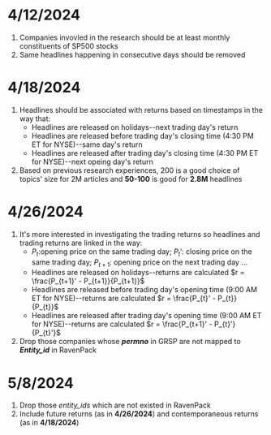 # 4/12/2024
1. Companies invovled in the research should be at least monthly constituents of SP500 stocks
2. Same headlines happening in consecutive days should be removed

# 4/18/2024
1. Headlines should be associated with returns based on timestamps in the way that:
   * Headlines are released on holidays--next trading day's return
   * Headlines are released before trading day's closing time (4:30 PM ET for NYSE)--same day's return 
   * Headlines are released after trading day's closing time (4:30 PM ET for NYSE)--next opeing day's return
2. Based on previous research experiences, 200 is a good choice of topics' size for 2M articles and **50-100** is good for **2.8M** headlines

# 4/26/2024
1. It's more interested in investigating the trading returns so headlines and trading returns are linked in the way:
   * $P_{t}$:opening price on the same trading day; $P_{t}'$: closing price on the same trading day; $P_{t+1}$: opening price on the next trading day ...
   * Headlines are released on holidays--returns are calculated $r = \frac{P_{t+1}' - P_{t+1}}{P_{t+1}}$
   * Headlines are released before trading day's opening time (9:00 AM ET for NYSE)--returns are calculated $r = \frac{P_{t}' - P_{t}}{P_{t}}$
   * Headlines are released after trading day's opening time (9:00 AM ET for NYSE)--returns are calculated $r = \frac{P_{t+1}' - P_{t}'}{P_{t}'}$
2. Drop those companies whose ***permno*** in GRSP are not mapped to ***Entity_id*** in RavenPack

# 5/8/2024
1. Drop those *entity_ids* which are not existed in RavenPack
2. Include future returns (as in **4/26/2024**) and contemporaneous  returns (as in **4/18/2024**)

